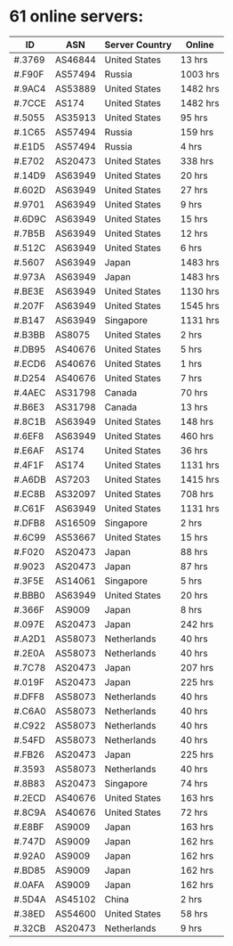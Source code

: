# 61 online servers:

| ID | ASN | Server Country | Online |
| ------ | ------ | ------ | ------ |
| #.3769 | AS46844 | United States | 13 hrs |
| #.F90F | AS57494 | Russia | 1003 hrs |
| #.9AC4 | AS53889 | United States | 1482 hrs |
| #.7CCE | AS174 | United States | 1482 hrs |
| #.5055 | AS35913 | United States | 95 hrs |
| #.1C65 | AS57494 | Russia | 159 hrs |
| #.E1D5 | AS57494 | Russia | 4 hrs |
| #.E702 | AS20473 | United States | 338 hrs |
| #.14D9 | AS63949 | United States | 20 hrs |
| #.602D | AS63949 | United States | 27 hrs |
| #.9701 | AS63949 | United States | 9 hrs |
| #.6D9C | AS63949 | United States | 15 hrs |
| #.7B5B | AS63949 | United States | 12 hrs |
| #.512C | AS63949 | United States | 6 hrs |
| #.5607 | AS63949 | Japan | 1483 hrs |
| #.973A | AS63949 | Japan | 1483 hrs |
| #.BE3E | AS63949 | United States | 1130 hrs |
| #.207F | AS63949 | United States | 1545 hrs |
| #.B147 | AS63949 | Singapore | 1131 hrs |
| #.B3BB | AS8075 | United States | 2 hrs |
| #.DB95 | AS40676 | United States | 5 hrs |
| #.ECD6 | AS40676 | United States | 1 hrs |
| #.D254 | AS40676 | United States | 7 hrs |
| #.4AEC | AS31798 | Canada | 70 hrs |
| #.B6E3 | AS31798 | Canada | 13 hrs |
| #.8C1B | AS63949 | United States | 148 hrs |
| #.6EF8 | AS63949 | United States | 460 hrs |
| #.E6AF | AS174 | United States | 36 hrs |
| #.4F1F | AS174 | United States | 1131 hrs |
| #.A6DB | AS7203 | United States | 1415 hrs |
| #.EC8B | AS32097 | United States | 708 hrs |
| #.C61F | AS63949 | United States | 1131 hrs |
| #.DFB8 | AS16509 | Singapore | 2 hrs |
| #.6C99 | AS53667 | United States | 15 hrs |
| #.F020 | AS20473 | Japan | 88 hrs |
| #.9023 | AS20473 | Japan | 87 hrs |
| #.3F5E | AS14061 | Singapore | 5 hrs |
| #.BBB0 | AS63949 | United States | 20 hrs |
| #.366F | AS9009 | Japan | 8 hrs |
| #.097E | AS20473 | Japan | 242 hrs |
| #.A2D1 | AS58073 | Netherlands | 40 hrs |
| #.2E0A | AS58073 | Netherlands | 40 hrs |
| #.7C78 | AS20473 | Japan | 207 hrs |
| #.019F | AS20473 | Japan | 225 hrs |
| #.DFF8 | AS58073 | Netherlands | 40 hrs |
| #.C6A0 | AS58073 | Netherlands | 40 hrs |
| #.C922 | AS58073 | Netherlands | 40 hrs |
| #.54FD | AS58073 | Netherlands | 40 hrs |
| #.FB26 | AS20473 | Japan | 225 hrs |
| #.3593 | AS58073 | Netherlands | 40 hrs |
| #.8B83 | AS20473 | Singapore | 74 hrs |
| #.2ECD | AS40676 | United States | 163 hrs |
| #.8C9A | AS40676 | United States | 72 hrs |
| #.E8BF | AS9009 | Japan | 163 hrs |
| #.747D | AS9009 | Japan | 162 hrs |
| #.92A0 | AS9009 | Japan | 162 hrs |
| #.BD85 | AS9009 | Japan | 162 hrs |
| #.0AFA | AS9009 | Japan | 162 hrs |
| #.5D4A | AS45102 | China | 2 hrs |
| #.38ED | AS54600 | United States | 58 hrs |
| #.32CB | AS20473 | Netherlands | 9 hrs |


